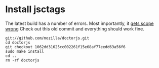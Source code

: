 # Install jsctags

The latest build has a number of errors. Most importantly, it [gets scope wrong](https://github.com/mozilla/doctorjs/issues/5)  Check out this old commit and everything should work fine.

	git://github.com/mozilla/doctorjs.git
	cd doctorjs
	git checkout 1062dd31625cc002261f15e68af77eedd63a56f6
	sudo make install
	cd ..
	rm -rf doctorjs
